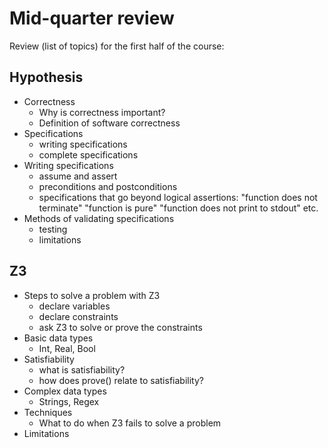 # Mid-quarter review

Review (list of topics) for the first half of the course:

## Hypothesis

- Correctness
  + Why is correctness important?
  + Definition of software correctness
- Specifications
  + writing specifications
  + complete specifications
- Writing specifications
  + assume and assert
  + preconditions and postconditions
  + specifications that go beyond logical assertions:
    "function does not terminate"
    "function is pure"
    "function does not print to stdout"
    etc.
- Methods of validating specifications
  + testing
  + limitations

## Z3

- Steps to solve a problem with Z3
  + declare variables
  + declare constraints
  + ask Z3 to solve or prove the constraints
- Basic data types
  + Int, Real, Bool
- Satisfiability
  + what is satisfiability?
  + how does prove() relate to satisfiability?
- Complex data types
  + Strings, Regex
- Techniques
  + What to do when Z3 fails to solve a problem
- Limitations
